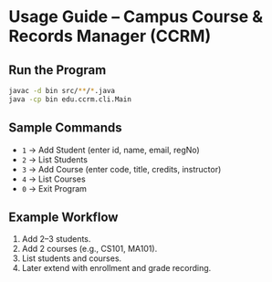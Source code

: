 # Usage Guide – Campus Course & Records Manager (CCRM)

## Run the Program
```bash
javac -d bin src/**/*.java
java -cp bin edu.ccrm.cli.Main
```

## Sample Commands
- `1` → Add Student (enter id, name, email, regNo)
- `2` → List Students
- `3` → Add Course (enter code, title, credits, instructor)
- `4` → List Courses
- `0` → Exit Program

## Example Workflow
1. Add 2–3 students.
2. Add 2 courses (e.g., CS101, MA101).
3. List students and courses.
4. Later extend with enrollment and grade recording.
